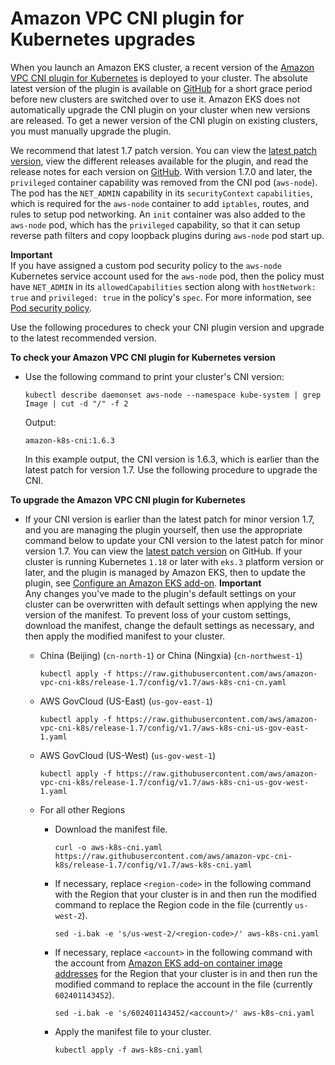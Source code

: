 # Amazon VPC CNI plugin for Kubernetes upgrades<a name="cni-upgrades"></a>

When you launch an Amazon EKS cluster, a recent version of the [Amazon VPC CNI plugin for Kubernetes](https://github.com/aws/amazon-vpc-cni-k8s) is deployed to your cluster\. The absolute latest version of the plugin is available on [GitHub](https://github.com/aws/amazon-vpc-cni-k8s/releases) for a short grace period before new clusters are switched over to use it\. Amazon EKS does not automatically upgrade the CNI plugin on your cluster when new versions are released\. To get a newer version of the CNI plugin on existing clusters, you must manually upgrade the plugin\.

We recommend that latest 1\.7 patch version\. You can view the [latest patch version](https://github.com/aws/amazon-vpc-cni-k8s/blob/master/config/v1.7/aws-k8s-cni.yaml#L156), view the different releases available for the plugin, and read the release notes for each version on [GitHub](https://github.com/aws/amazon-vpc-cni-k8s/releases)\. With version 1\.7\.0 and later, the `privileged` container capability was removed from the CNI pod \(`aws-node`\)\. The pod has the `NET_ADMIN` capability in its `securityContext` `capabilities`, which is required for the `aws-node` container to add `iptables`, routes, and rules to setup pod networking\. An `init` container was also added to the `aws-node` pod, which has the `privileged` capability, so that it can setup reverse path filters and copy loopback plugins during `aws-node` pod start up\. 

**Important**  
If you have assigned a custom pod security policy to the `aws-node` Kubernetes service account used for the `aws-node` pod, then the policy must have `NET_ADMIN` in its `allowedCapabilities` section along with `hostNetwork: true` and `privileged: true` in the policy's `spec`\. For more information, see [Pod security policy](pod-security-policy.md)\.

Use the following procedures to check your CNI plugin version and upgrade to the latest recommended version\.

**To check your Amazon VPC CNI plugin for Kubernetes version**
+ Use the following command to print your cluster's CNI version:

  ```
  kubectl describe daemonset aws-node --namespace kube-system | grep Image | cut -d "/" -f 2
  ```

  Output:

  ```
  amazon-k8s-cni:1.6.3
  ```

  In this example output, the CNI version is 1\.6\.3, which is earlier than the latest patch for version 1\.7\. Use the following procedure to upgrade the CNI\.

**To upgrade the Amazon VPC CNI plugin for Kubernetes**
+ If your CNI version is earlier than the latest patch for minor version 1\.7, and you are managing the plugin yourself, then use the appropriate command below to update your CNI version to the latest patch for minor version 1\.7\. You can view the [latest patch version](https://github.com/aws/amazon-vpc-cni-k8s/blob/master/config/v1.7/aws-k8s-cni.yaml#L156) on GitHub\. If your cluster is running Kubernetes `1.18` or later with `eks.3` platform version or later, and the plugin is managed by Amazon EKS, then to update the plugin, see [Configure an Amazon EKS add\-on](update-cluster.md#update-cluster-add-ons)\.
**Important**  
Any changes you've made to the plugin's default settings on your cluster can be overwritten with default settings when applying the new version of the manifest\. To prevent loss of your custom settings, download the manifest, change the default settings as necessary, and then apply the modified manifest to your cluster\. 
  + China \(Beijing\) \(`cn-north-1`\) or China \(Ningxia\) \(`cn-northwest-1`\)

    ```
    kubectl apply -f https://raw.githubusercontent.com/aws/amazon-vpc-cni-k8s/release-1.7/config/v1.7/aws-k8s-cni-cn.yaml
    ```
  + AWS GovCloud \(US\-East\) \(`us-gov-east-1`\)

    ```
    kubectl apply -f https://raw.githubusercontent.com/aws/amazon-vpc-cni-k8s/release-1.7/config/v1.7/aws-k8s-cni-us-gov-east-1.yaml
    ```
  + AWS GovCloud \(US\-West\) \(`us-gov-west-1`\)

    ```
    kubectl apply -f https://raw.githubusercontent.com/aws/amazon-vpc-cni-k8s/release-1.7/config/v1.7/aws-k8s-cni-us-gov-west-1.yaml
    ```
  + For all other Regions
    + Download the manifest file\.

      ```
      curl -o aws-k8s-cni.yaml https://raw.githubusercontent.com/aws/amazon-vpc-cni-k8s/release-1.7/config/v1.7/aws-k8s-cni.yaml
      ```
    + If necessary, replace `<region-code>` in the following command with the Region that your cluster is in and then run the modified command to replace the Region code in the file \(currently `us-west-2`\)\.

      ```
      sed -i.bak -e 's/us-west-2/<region-code>/' aws-k8s-cni.yaml
      ```
    + If necessary, replace `<account>` in the following command with the account from [Amazon EKS add\-on container image addresses](add-ons-images.md) for the Region that your cluster is in and then run the modified command to replace the account in the file \(currently `602401143452`\)\.

      ```
      sed -i.bak -e 's/602401143452/<account>/' aws-k8s-cni.yaml
      ```
    + Apply the manifest file to your cluster\.

      ```
      kubectl apply -f aws-k8s-cni.yaml
      ```